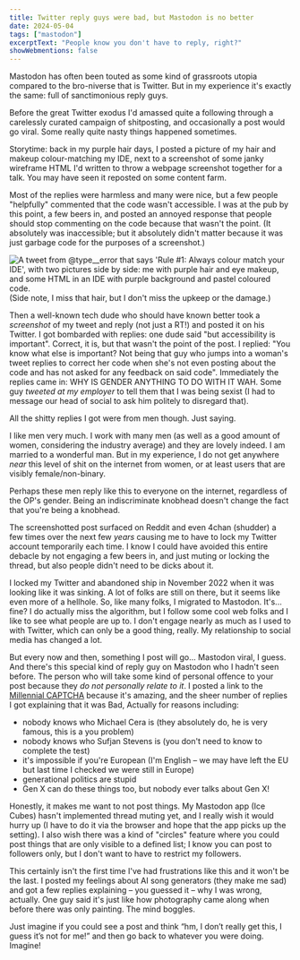 ```yaml
---
title: Twitter reply guys were bad, but Mastodon is no better
date: 2024-05-04
tags: ["mastodon"]
excerptText: "People know you don't have to reply, right?"
showWebmentions: false
---
```


Mastodon has often been touted as some kind of grassroots utopia compared to the bro-niverse that is Twitter. But in my experience it's exactly the same: full of sanctimonious reply guys. 

Before the great Twitter exodus I'd amassed quite a following through a carelessly curated campaign of shitposting, and occasionally a post would go viral. Some really quite nasty things happened sometimes. 

Storytime: back in my purple hair days, I posted a picture of my hair and makeup colour-matching my IDE, next to a screenshot of some janky wireframe HTML I'd written to throw a webpage screenshot together for a talk. You may have seen it reposted on some content farm. 

Most of the replies were harmless and many were nice, but a few people "helpfully" commented that the code wasn't accessible. I was at the pub by this point, a few beers in, and posted an annoyed response that people should stop commenting on the code because that wasn't the point. (It absolutely was inaccessible; but it absolutely didn't matter because it was just garbage code for the purposes of a screenshot.)

![A tweet from @type__error that says 'Rule #1: Always colour match your IDE', with two pictures side by side: me with purple hair and eye makeup, and some HTML in an IDE with purple background and pastel coloured code.](/img/blog/colour-match-ide.png)
(Side note, I miss that hair, but I don't miss the upkeep or the damage.)

Then a well-known tech dude who should have known better took a _screenshot_ of my tweet and reply (not just a RT!) and posted it on his Twitter. I got bombarded with replies: one dude said "but accessibility is important". Correct, it is, but that wasn't the point of the post. I replied: "You know what else is important? Not being that guy who jumps into a woman's tweet replies to correct her code when she's not even posting about the code and has not asked for any feedback on said code". Immediately the replies came in: WHY IS GENDER ANYTHING TO DO WITH IT WAH. Some guy _tweeted at my employer_ to tell them that I was being sexist (I had to message our head of social to ask him politely to disregard that). 

All the shitty replies I got were from men though. Just saying.

I like men very much. I work with many men (as well as a good amount of women, considering the industry average) and they are lovely indeed. I am married to a wonderful man. But in my experience, I do not get anywhere *near* this level of shit on the internet from women, or at least users that are visibly female/non-binary. 

Perhaps these men reply like this to everyone on the internet, regardless of the OP's gender. Being an indiscriminate knobhead doesn't change the fact that you're being a knobhead.

The screenshotted post surfaced on Reddit and even 4chan (shudder) a few times over the next few *years* causing me to have to lock my Twitter account temporarily each time. I know I could have avoided this entire debacle by not engaging a few beers in, and just muting or locking the thread, but also people didn't need to be dicks about it. 

I locked my Twitter and abandoned ship in November 2022 when it was looking like it was sinking. A lot of folks are still on there, but it seems like even more of a hellhole. So, like many folks, I migrated to Mastodon. It's... fine? I do actually miss the algorithm, but I follow some cool web folks and I like to see what people are up to. I don't engage nearly as much as I used to with Twitter, which can only be a good thing, really. My relationship to social media has changed a lot.

But every now and then, something I post will go... Mastodon viral, I guess. And there's this special kind of reply guy on Mastodon who I hadn't seen before. The person who will take some kind of personal offence to your post because they *do not personally relate to it*. I posted a link to the [Millennial CAPTCHA](https://www.mcsweeneys.net/articles/the-millennial-captcha) because it's amazing, and the sheer number of replies I got explaining that it was Bad, Actually for reasons including:
* nobody knows who Michael Cera is (they absolutely do, he is very famous, this is a you problem)
* nobody knows who Sufjan Stevens is (you don't need to know to complete the test)
* it's impossible if you're European (I'm English &ndash; we may have left the EU but last time I checked we were still in Europe)
* generational politics are stupid 
* Gen X can do these things too, but nobody ever talks about Gen X!

Honestly, it makes me want to not post things. My Mastodon app (Ice Cubes) hasn't implemented thread muting yet, and I really wish it would hurry up (I have to do it via the browser and hope that the app picks up the setting). I also wish there was a kind of "circles" feature where you could post things that are only visible to a defined list; I know you can post to followers only, but I don't want to have to restrict my followers.

This certainly isn't the first time I've had frustrations like this and it won't be the last. I posted my feelings about AI song generators (they make me sad) and got a few replies explaining &ndash; you guessed it &ndash; why I was wrong, actually. One guy said it's just like how photography came along when before there was only painting. The mind boggles.

Just imagine if you could see a post and think “hm, I don’t really get this, I guess it’s not for me!” and then go back to whatever you were doing. Imagine! 
